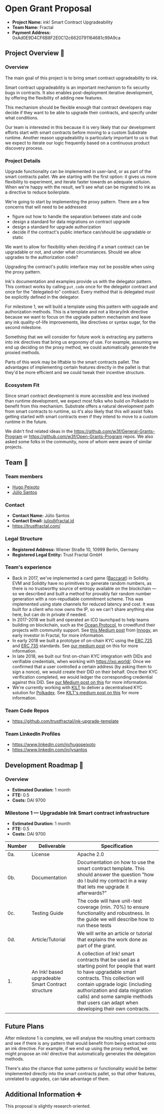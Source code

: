 # Open Grant Proposal

* **Project Name:** ink! Smart Contract Upgradeability
* **Team Name:** Fractal
* **Payment Address:** 0xAd0E9D4CF6B8F2E0C12c6620791164681c99A9ca

## Project Overview :page_facing_up:

### Overview

The main goal of this project is to bring smart contract upgradeability to ink.

Smart contract upgradeability is an important mechanism to fix security bugs in
contracts. It also enables post-deployment iterative development, by offering
the flexibility of adding new features.

This mechanism should be flexible enough that contract developers may decide if
they want to be able to upgrade their contracts, and specify under what
conditions.

Our team is interested in this because it is very likely that our development
efforts start with smart contracts before moving to a custom Substrate runtime.
Another reason upgradeability is particularly important to us is that we expect
to iterate our logic frequently based on a continuous product discovery process.


### Project Details

Upgrade functionality can be implemented in user-land, or as part of the smart
contracts pallet. We are starting with the first option: it gives us more
flexibility to experiment, and iterate faster towards an adequate soltuion.
When we're happy with the result, we'll see what can be migrated to ink as a
directive to reduce boilerplate.

We're going to start by implementing the proxy pattern. There are a few
concerns that will need to be addressed:

- figure out how to handle the separation between state and code
- design a standard for data migrations on contract upgrade
- design a standard for upgrade authorization
- decide if the contract's public interface can/should be upgradable or static

We want to allow for flexibility when deciding if a smart contract can be
upgradable or not, and under what circumstances. Should we allow upgrades to
the authorization code?

Upgrading the contract's public interface may not be possible when using the
proxy pattern.

Ink's documentation and examples provide us with the delegator pattern. This
contract works by calling `put_code` once for the delegator contract and once
for the "delegated-to" contract. Every method that is delegated must be
explicitly defined in the delegator.

For milestone 1, we will build a template using this pattern with upgrade and
authorization methods. This is a template and not a library/ink directive
because we want to focus on the upgrade pattern mechanism and leave any ink
quality-of-life improvements, like directives or syntax sugar, for the second
milestone.

Something that we will consider for future work is extracting any patterns into
ink directives that bring us ergonomy of use. For example, assuming we end up
deciding on the proxy method, we could automatically generate the proxied
methods.

Parts of this work may be liftable to the smart contracts pallet. The
advantages of implementing certain features directly in the pallet is that
they'd be more efficient and we could tweak their incentive structure.


### Ecosystem Fit

Since smart contract development is more accessible and less involved than
runtime development, we expect most folks who build on Polkadot to benefit from
this mechanism. Substrate offers a natural development path from smart
contracts to runtime, so it's also likely that this will assist folks getting
started with smart contracts even if they intend to move to a custom runtime in
the future.

We didn't find related ideas in the
https://github.com/w3f/General-Grants-Program or
https://github.com/w3f/Open-Grants-Program repos. We also asked some folks in
the community, none of whom were aware of similar projects.


## Team :busts_in_silhouette:

### Team members
* [Hugo Peixoto](https://github.com/hugopeixoto/)
* [Júlio Santos](https://github.com/juliosantos/)


### Contact
* **Contact Name:** Júlio Santos
* **Contact Email:** julio@fractal.id
* https://trustfractal.com/


### Legal Structure
* **Registered Address:** Wiener Straße 10, 10999 Berlin, Germany
* **Registered Legal Entity:** Trust Fractal GmbH


### Team's experience

* Back in 2017, we've implemented a card game
  ([Baccarat](https://en.wikipedia.org/wiki/Baccarat_(card_game))) in Solidity.
  EVM and Solidity have no primitives to generate random numbers, as there is
  no trustworthy source of entropy available on the blockchain — so we
  described and built a method for provably fair random number generation with
  a non-repudiable commitment scheme. This was implemented using state channels
  for reduced latency and cost. It was built for a client who now owns the IP,
  so we can't share anything else here, but can do in private if needed.
* In 2017-2018 we built and operated an ICO launchpad to help teams building on
  blockchain, such as the [Ocean Protocol](https://oceanprotocol.com/), to
  crowdfund their projects with community support. See [this Medium
  post](https://medium.com/future-energy-ventures/why-we-invested-in-fractal-d98eaf0cdc70)
  from [Innogy](https://www.eon.de/de/innogy.html), an early investor in
  Fractal, for more information.
* In early 2018 we built a prototype of on-chain KYC using the [ERC
  725](https://github.com/ethereum/eips/issues/725) and [ERC
  735](https://github.com/ethereum/eips/issues/735) standards. See [our medium
  post](https://hackernoon.com/first-impressions-with-erc-725-and-erc-735-identity-and-claims-4a87ff2509c9)
  on this for more information.
* In late 2018, we built our first on-chain KYC integration with DIDs and
  verifiable credentials, when working with https://ixo.world/. Once we
  confirmed that a user controlled a certain address (by asking them to sign a
  nonce), we would create their DID on their behalf. Once their KYC
  verification completed, we would ledger the corresponding credential against
  this DID. See [our Medium post on
  this](https://medium.com/hackernoon/decentralized-identity-w3c-standards-and-the-ixo-keysafe-69d7e8d6fd7c)
  for more information.
* We're currently working with [KILT](https://www.kilt.io/) to deliver a
  decentralised KYC solution for [Polkadex](https://www.polkadex.trade/). See
  [KILT's medium post on
  this](https://kilt-protocol.medium.com/fractal-kilt-protocol-and-polkadex-collaborate-to-provide-decentralised-kyc-solution-for-exchange-d9d0f8c18163)
  for more information.


### Team Code Repos

* https://github.com/trustfractal/ink-upgrade-template


### Team LinkedIn Profiles

* https://www.linkedin.com/in/hugopeixoto
* https://www.linkedin.com/in/jvsantos


## Development Roadmap :nut_and_bolt:

### Overview

* **Estimated Duration:** 1 month
* **FTE:**  0.5
* **Costs:** DAI 9700


### Milestone 1 — Upgradable Ink Smart contract infrastructure

* **Estimated Duration:** 1 month
* **FTE:**  0.5
* **Costs:** DAI 9700

| Number        | Deliverable   | Specification |
| ------------- | ------------- | ------------- |
| 0a. | License | Apache 2.0 |
| 0b. | Documentation | Documentation on how to use the smart contract template. This should answer the question "how do I build my contract in a way that lets me upgrade it afterwards?" |
| 0c. | Testing Guide | The code will have unit-test coverage (min. 70%) to ensure functionality and robustness. In the guide we will describe how to run these tests |
| 0d. | Article/Tutorial | We will write an article or tutorial that explains the work done as part of the grant. |
| 1. | An Ink! based upgradeable Smart Contract structure | A collection of Ink! smart contracts that be used as a starting point for people that want to have upgradable smart contracts. This collection will contain upgrade logic (including authorization and data migration calls) and some sample methods that users can adapt when developing their own contracts. |


## Future Plans

After milestone 1 is complete, we will analyse the resulting smart contracts
and see if there is any pattern that would benefit from being extracted onto an
ink directive. For example, if we end up using the proxy method, we might propose
an ink! directive that automatically generates the delegation methods.

There's also the chance that some patterns or functionality would be better
implemented directly into the smart contracts pallet, so that other features,
unrelated to upgrades, can take advantage of them.


## Additional Information :heavy_plus_sign:

This proposal is slightly research oriented.
